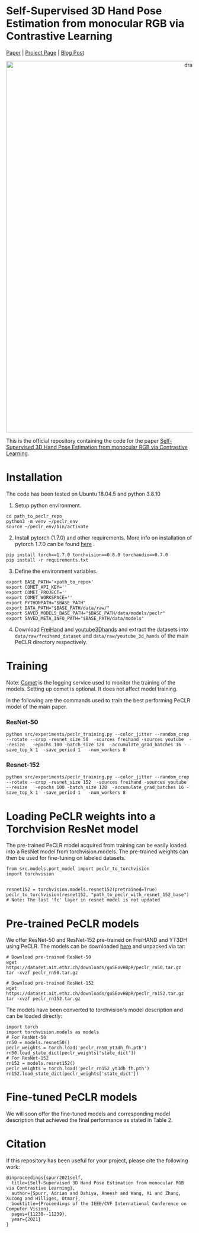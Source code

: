 # Self-Supervised 3D Hand Pose Estimation from monocular RGB via Contrastive Learning
[Paper](https://arxiv.org/abs/2106.05953) | [Project Page](https://ait.ethz.ch/projects/2021/PeCLR/) | [Blog Post](https://eth-ait.medium.com/peclr-leverage-unlabeled-pose-data-with-pose-equivariant-contrastive-learning-2ca624083614)

<p align="center">
<img src="peclr.gif" alt="drawing" width="1000"/>
</p>

This is the official repository containing the code for the paper [Self-Supervised 3D Hand Pose Estimation from monocular RGB via Contrastive Learning](https://arxiv.org/abs/2106.05953).

# Installation
The code has been tested on Ubuntu 18.04.5 and python 3.8.10

1. Setup python environment.

```
cd path_to_peclr_repo
python3 -m venv ~/peclr_env
source ~/peclr_env/bin/activate
```

2.  Install pytorch (1.7.0) and other requirements. More info on installation of pytorch 1.7.0 can be found [here](https://pytorch.org/get-started/previous-versions/) .
```
pip install torch==1.7.0 torchvision==0.8.0 torchaudio==0.7.0 
pip install -r requirements.txt
```


3.  Define the environment variables.

```
export BASE_PATH='<path_to_repo>'
export COMET_API_KEY=''
export COMET_PROJECT=''
export COMET_WORKSPACE=''
export PYTHONPATH="$BASE_PATH"
export DATA_PATH="$BASE_PATH/data/raw/"
export SAVED_MODELS_BASE_PATH="$BASE_PATH/data/models/peclr"
export SAVED_META_INFO_PATH="$BASE_PATH/data/models" 
```

4. Download [FreiHand](https://lmb.informatik.uni-freiburg.de/projects/freihand/) and [youtube3Dhands](https://github.com/arielai/youtube_3d_hands) and extract the datasets into ``data/raw/freihand_dataset`` and  ``data/raw/youtube_3d_hands`` of the main PeCLR directory respectively.

# Training 

Note: [Comet](https://www.comet.ml/) is the logging service used to monitor the training of the models. Setting up comet is optional. It does not affect model training.

In the following are the commands used to train the best performing PeCLR model of the main paper.

### ResNet-50
```
python src/experiments/peclr_training.py --color_jitter --random_crop --rotate --crop -resnet_size 50  -sources freihand -sources youtube  --resize   -epochs 100 -batch_size 128  -accumulate_grad_batches 16 -save_top_k 1  -save_period 1   -num_workers 8
```

### Resnet-152
```
python src/experiments/peclr_training.py --color_jitter --random_crop --rotate --crop -resnet_size 152  -sources freihand -sources youtube  --resize   -epochs 100 -batch_size 128  -accumulate_grad_batches 16 -save_top_k 1  -save_period 1   -num_workers 8
```

# Loading PeCLR weights into a Torchvision ResNet model

The pre-trained PeCLR model acquired from training can be easily loaded into a ResNet model from torchvision.models. The pre-trained weights can then be used for fine-tuning on labeled datasets.
```
from src.models.port_model import peclr_to_torchvision
import torchvision


resnet152 = torchvision.models.resnet152(pretrained=True)
peclr_to_torchvision(resnet152, "path_to_peclr_with_resnet_152_base")
# Note: The last 'fc' layer in resnet model is not updated
```

# Pre-trained PeCLR models
We offer ResNet-50 and ResNet-152 pre-trained on FreiHAND and YT3DH using PeCLR. The models can be downloaded [here](https://dataset.ait.ethz.ch/downloads/guSEovHBpR/) and unpacked via tar:
```
# Download pre-trained ResNet-50
wget https://dataset.ait.ethz.ch/downloads/guSEovHBpR/peclr_rn50.tar.gz
tar -xvzf peclr_rn50.tar.gz
```
```
# Download pre-trained ResNet-152
wget https://dataset.ait.ethz.ch/downloads/guSEovHBpR/peclr_rn152.tar.gz
tar -xvzf peclr_rn152.tar.gz
```
The models have been converted to torchvision's model description and can be loaded directly:
```
import torch
import torchvision.models as models
# For ResNet-50
rn50 = models.resnet50()
peclr_weights = torch.load('peclr_rn50_yt3dh_fh.pth')
rn50.load_state_dict(peclr_weights['state_dict'])
# For ResNet-152
rn152 = models.resnet152()
peclr_weights = torch.load('peclr_rn152_yt3dh_fh.pth')
rn152.load_state_dict(peclr_weights['state_dict'])
```

# Fine-tuned PeCLR models
We will soon offer the fine-tuned models and corresponding model description that achieved the final performance as stated in Table 2.

# Citation
If this repository has been useful for your project, please cite the following work:
```
@inproceedings{spurr2021self,
  title={Self-Supervised 3D Hand Pose Estimation from monocular RGB via Contrastive Learning},
  author={Spurr, Adrian and Dahiya, Aneesh and Wang, Xi and Zhang, Xucong and Hilliges, Otmar},
  booktitle={Proceedings of the IEEE/CVF International Conference on Computer Vision},
  pages={11230--11239},
  year={2021}
}
```
